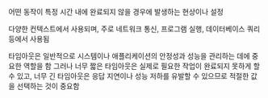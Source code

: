 어떤 동작이 특정 시간 내에 완료되지 않을 경우에 발생하는 현상이나 설정

다양한 컨텍스트에서 사용되며, 주로 네트워크 통신, 프로그램 실행, 데이터베이스 쿼리 등에서 사용됨

타임아웃은 일반적으로 시스템이나 애플리케이션의 안정성과 성능을 관리하는 데에 중요한 역할을 함
그러나 너무 짧은 타임아웃은 실제로 필요한 작업이 완료되지 못하게 할 수 있고, 너무 긴 타임아웃은 응답 지연이나 성능 저하를 유발할 수 있으므로 적절한 값을 선택하는 것이 중요함